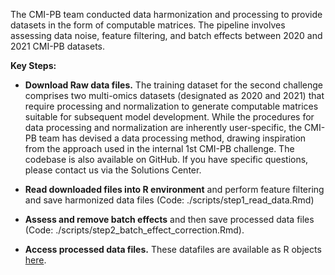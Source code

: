 The CMI-PB team conducted data harmonization and processing to provide datasets in the form of computable matrices. The pipeline involves assessing data noise, feature filtering, and batch effects between 2020 and 2021 CMI-PB datasets.

**Key Steps:**
- **Download Raw data files.**
The training dataset for the second challenge comprises two multi-omics datasets (designated as 2020 and 2021) that require processing and normalization to generate computable matrices suitable for subsequent model development. While the procedures for data processing and normalization are inherently user-specific, the CMI-PB team has devised a data processing method, drawing inspiration from the approach used in the internal 1st CMI-PB challenge. The codebase is also available on GitHub. If you have specific questions, please contact us via the Solutions Center.

- **Read downloaded files into R environment** and perform feature filtering and save harmonized data files (Code: ./scripts/step1_read_data.Rmd)

- **Assess and remove batch effects** and then save processed data files (Code: ./scripts/step2_batch_effect_correction.Rmd).
- **Access processed data files.** These datafiles are available as R objects [here](https://www.cmi-pb.org/downloads/cmipb_challenge_datasets/current/2nd_challenge/processed_datasets/).
